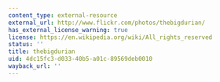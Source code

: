 ```yaml
---
content_type: external-resource
external_url: http://www.flickr.com/photos/thebigdurian/
has_external_license_warning: true
license: https://en.wikipedia.org/wiki/All_rights_reserved
status: ''
title: thebigdurian
uid: 4dc15fc3-d033-40b5-a01c-89569deb0010
wayback_url: ''
---
```

